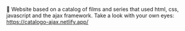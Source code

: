 🎫 Website based on a catalog of films and series that used html, css, javascript and the ajax framework. Take a look with your own eyes: https://catalogo-ajax.netlify.app/
